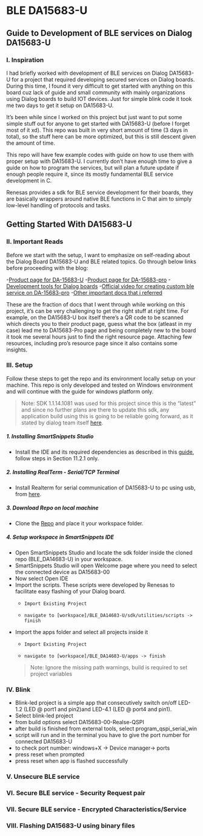 # BLE DA15683-U
## Guide to Development of BLE services on Dialog DA15683-U

### I. Inspiration
I had briefly worked with development of BLE services on Dialog DA15683-U for a project that required developing secured services on Dialog boards. During this time, I found it very difficult to get started with anything on this board cuz lack of guide and small community with mainly organizations using Dialog boards to build IOT devices. Just for simple blink code it took me two days to get it setup on DA15683-U. 

It’s been while since I worked on this project but just want to put some simple stuff out for anyone to get started with DA15683-U (before I forget most of it xd). This repo was built in very short amount of time (3 days in total), so the stuff here can be more optimized, but this is still descent given the amount of time.

This repo will have few example codes with guide on how to use them with proper setup with DA15683-U. I currently don’t have enough time to give a guide on how to program the services, but will plan a future update if enough people require it, since its mostly fundamental BLE service development in C.

Renesas provides a sdk for BLE service development for their boards, they are basically wrappers around native BLE functions in C that aim to simply low-level handling of protocols and tasks.

## Getting Started With DA15683-U

### II. Important Reads
Before we start with the setup, I want to emphasize on self-reading about the Dialog Board DA15683-U and BLE related topics. Go through below links before proceeding with the blog:

-[Product page for DA-15683-U](https://www.renesas.com/us/en/products/wireless-connectivity/bluetooth-low-energy/da14683-00a9devkt-u-smartbond-da14683-bluetooth-low-energy-basic-development-kit)
-[Product page for DA-15683-pro](https://www.renesas.com/us/en/products/wireless-connectivity/bluetooth-low-energy/da14683-00a9devkt-p-smartbond-da14683-bluetooth-low-energy-50-development-kit-pro)
-[Development tools for Dialog boards](https://www.renesas.com/us/en/software-tool/smartbond-development-tools)
-[Official video for creating custom ble service on DA-15683-pro](https://www.youtube.com/watch?v=DGRdqP9Se8E)
-[Other important docs that i referred](https://github.com/A-Suhail/BLE_DA14683-U/tree/main/doc%20resources)

These are the fraction of docs that I went through while working on this project, it’s can be very challenging to get the right stuff at right time. For example, on the DA15683-U box itself there’s a QR code to be scanned which directs you to their product page, guess what the box (atleast in my case) lead me to DA15683-Pro page and being completely new to the board it took me several hours just to find the right resource page. Attaching few resources, including pro’s resource page since it also contains some insights.

### III. Setup
Follow these steps to get the repo and its environment locally setup on your machine.
This repo is only developed and tested on Windows environment and will continue with the guide for windows platform only.
> Note: SDK 1.1.14.1081 was used for this project since this is the “latest” and since no further plans are there to update this sdk, any application build using this is going to be reliable going forward, as it stated by dialog team itself [here](https://community.renesas.com/wireles-connectivity/f/bluetooth-low-energy/20145/da14683-roadmap-sdk-update-and-part-eol/100439#100439).

##### 1. Installing SmartSnippets Studio
- Install the IDE and its required dependencies as described in this [guide](https://s3.eu-west-2.amazonaws.com/lpccs-docs.dialog-semiconductor.com/um-b-056-da1468x_getting_started/05_Software_Development_Tools/Software_Development_Tools.html), follow steps in Section 11.2.1 only.
##### 2. Installing RealTerm - Serial/TCP Terminal
- Install Realterm for serial communication of DA15683-U to pc using usb, from [here](https://sourceforge.net/projects/realterm/).
##### 3. Download Repo on local machine
- Clone the [Repo](https://github.com/A-Suhail/BLE_DA14683-U.git) and place it your workspace folder. 
##### 4.  Setup workspace in SmartSnippets IDE
-   Open SmartSnippets Studio and locate the sdk folder inside the cloned repo (BLE_DA14683-U) in your workspace.
-   SmartSnippets Studio will open Welcome page where you need to  select the connected device as DA15683-00
-   Now select Open IDE
-   Import the scripts. These scripts were developed by Renesas to facilitate easy flashing of your Dialog board.
    -     Import Existing Project 
    -     navigate to [workspace]/BLE_DA14683-U/sdk/utilities/scripts -> finish
    
-   Import the apps folder and select all projects inside it
    -     Import Existing Project 
    -     navigate to [workspace]/BLE_DA14683-U/apps -> finish
     > Note: Ignore the missing path warnings, build is required to set project variables

### IV. Blink
-   Blink-led project is a simple app that consecutively switch on/off  LED-1.2 (LED @ port1 and pin2)and LED-4.1 (LED @ port4 and pin1).
-   Select blink-led project
-   from build options select DA15683-00-Realse-QSPI
-   after build is finished from external tools, select program_qspi_serial_win
-   script will run and in the terminal you have to give the port number for connected DA15683-U
-   to check port number: windows+X -> Device manager-> ports
-   press reset when prompted
-   press reset when app is flashed successfully
### V. Unsecure BLE service
### VI. Secure BLE service - Security Request pair
### VII. Secure BLE service - Encrypted Characteristics/Service
### VIII. Flashing DA15683-U using binary files

